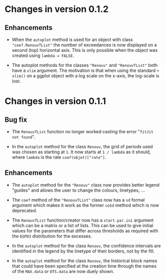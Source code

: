 
# Changes in version 0.1.2

## Enhancements

- When the `autoplot` method is used for an object with class
  `"coef.RenouvTList"` the number of exceedances is now displayed on a
  second (top) horizontal axis. This is only possible when the object
  was created using `lambda = FALSE`.

- The autoplot methods for the classes `"Renouv"` and `"RenouvTList"`
  both have a `xlim` argument. The motivation is that when using the
  standard `+ xlim()` on a ggplot object with a log scale on the
  x-axis, the log-scale is lost.

# Changes in version 0.1.1

## Bug fix

- The `RenouvTList` function no longer worked casting the error
  "`fitJit not found`".

- In the `autoplot` method for the class `Renouv`, the grid of periods
  used was chosen as starting at `1`. It now starts at `1 / lambda` as
  it should, where `lambda` is the rate `coef(objet)["rate"]`.
  
## Enhancements

- The `autoplot` method for the `"Renouv"` class now provides better
  legend "guides" and allows the user to change the colours,
  linetypes, ...

- The `coef` method of the `"RenouvTList"` class now has a `sd` formal
  argument which makes it work as the former `coSd` method which is
  now deprecated.
  
- The `RenouvTList` function/creator now has a `start.par.ini`
  argument which can be a matrix or a list of lists. This can be used
  to give initial values for the parameters that differ across
  thresholds as required with the `EGPD3` distribution for the
  excesses.

- In the `autoplot` method for the class `Renouv`, the confidence
  intervals are identified in the legend by the linetype of their
  borders, not by the fill.
  
- In the `autoplot` method for the class `Renouv`, the historical
  block names that could have been specified at the creation time
  through the names of the `MAX.data` or `OTS.data` are now duely
  shown.

